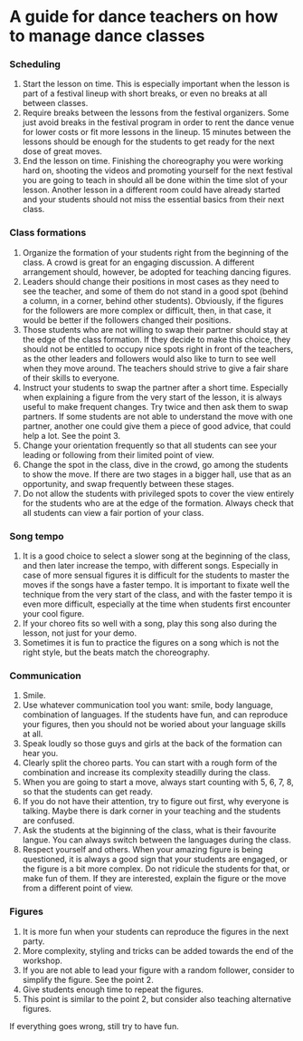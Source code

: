 # A guide for dance teachers on how to manage dance classes

### Scheduling 
1. Start the lesson on time. This is especially important when the lesson is part of a festival lineup with short breaks, or even no breaks at all between classes.
2. Require breaks between the lessons from the festival organizers. Some just avoid breaks in the festival program in order to rent the dance venue for lower costs or fit more lessons in the lineup. 15 minutes between the lessons should be enough for the students to get ready for the next dose of great moves. 
3. End the lesson on time. Finishing the choreography you were working hard on, shooting the videos and promoting yourself for the next festival you are going to teach in should all be done within the time slot of your lesson. Another lesson in a different room could have already started and your students should not miss the essential basics from their next class.

### Class formations
1. Organize the formation of your students right from the beginning of the class. A crowd is great for an engaging discussion. A different arrangement should, however, be adopted for teaching dancing figures. 
2. Leaders should change their positions in most cases as they need to see the teacher, and some of them do not stand in a good spot (behind a column, in a corner, behind other students). Obviously, if the figures for the followers are more complex or difficult, then, in that case, it would be better if the followers changed their positions.
3. Those students who are not willing to swap their partner should stay at the edge of the class formation. If they decide to make this choice, they should not be entitled to occupy nice spots right in front of the teachers, as the other leaders and followers would also like to turn to see well when they move around. The teachers should strive to give a fair share of their skills to everyone.
4. Instruct your students to swap the partner after a short time. Especially when explaining a figure from the very start of the lesson, it is always useful to make frequent changes. Try twice and then ask them to swap partners. If some students are not able to understand the move with one partner, another one could give them a piece of good advice, that could help a lot.  See the point 3.
5. Change your orientation frequently so that all students can see your leading or following from their limited point of view.
6. Change the spot in the class, dive in the crowd, go among the students to show the move. If there are two stages in a bigger hall, use that as an opportunity, and swap frequently between these stages.
7. Do not allow the students with privileged spots to cover the view entirely for the students who are at the edge of the formation. Always check that all students can view a fair portion of your class.


### Song tempo
1. It is a good choice to select a slower song at the beginning of the class, and then later increase the tempo, with different songs. Especially in case of more sensual figures it is difficult for the students to master the moves if the songs have a faster tempo.  It is important to fixate well the technique from the very start of the class, and with the faster tempo it is even more difficult, especially at the time when students first encounter your cool figure.
2. If your choreo fits so well with a song, play this song also during the lesson, not just for your demo.
3. Sometimes it is fun to practice the figures on a song which is not the right style, but the beats match the choreography.


### Communication
1. Smile.
2. Use whatever communication tool you want: smile, body language, combination of languages. If the students have fun, and can reproduce your figures, then you should not be woried about your language skills at all.
3. Speak loudly so those guys and girls at the back of the formation can hear you. 
4. Clearly split the choreo parts. You can start with a rough form of the combination and increase its complexity steadilly during the class.
5. When you are going to start a move, always start counting with 5, 6, 7, 8, so that the students can get ready.
6. If you do not have their attention, try to figure out first, why everyone is talking. Maybe there is dark corner in your teaching and the students are confused.
7. Ask the students at the biginning of the class, what is their favourite langue. You can always switch between the languages during the class.
8. Respect yourself and others. When your amazing figure is being questioned, it is always a good sign that your students are engaged, or the figure is a bit more complex. Do not ridicule the students for that, or make fun of them. If they are interested, explain the figure or the move from a different point of view. 


### Figures
1. It is more fun when your students can reproduce the figures in the next party. 
2. More complexity, styling and tricks can be added towards the end of the workshop.
3. If you are not able to lead your figure with a random follower, consider to simplify the figure. See the point 2.
4. Give students enough time to repeat the figures.
5. This point is similar to the point 2, but consider also teaching alternative figures. 


If everything goes wrong, still try to have fun.
